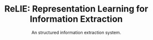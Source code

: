 ---
layout: post
title: "ReLIE: Representation Learning for Information Extraction"
subtitle: "An structured information extraction system."
categories: 'Projects'
info: "https://research.google/pubs/pub49122/"
code: "https://github.com/Praneet9/Representation-Learning-for-Information-Extraction"
---